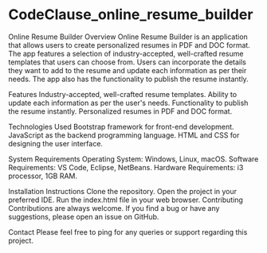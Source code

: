 # CodeClause_online_resume_builder
Online Resume Builder
Overview
Online Resume Builder is an application that allows users to create personalized resumes in PDF and DOC format. The app features a selection of industry-accepted, well-crafted resume templates that users can choose from. Users can incorporate the details they want to add to the resume and update each information as per their needs. The app also has the functionality to publish the resume instantly.

Features
Industry-accepted, well-crafted resume templates.
Ability to update each information as per the user's needs.
Functionality to publish the resume instantly.
Personalized resumes in PDF and DOC format.

Technologies Used
Bootstrap framework for front-end development.
JavaScript as the backend programming language.
HTML and CSS for designing the user interface.

System Requirements
Operating System: Windows, Linux, macOS.
Software Requirements: VS Code, Eclipse, NetBeans.
Hardware Requirements: i3 processor, 1GB RAM.

Installation Instructions
Clone the repository.
Open the project in your preferred IDE.
Run the index.html file in your web browser.
Contributing
Contributions are always welcome. If you find a bug or have any suggestions, please open an issue on GitHub.


Contact
Please feel free to ping for any queries or support regarding this project.
